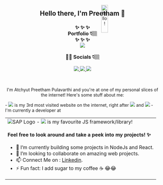 <p align="center">
<img src="https://media.giphy.com/media/bcKmIWkUMCjVm/giphy.gif" width="15%" height="15%" style="position:absolute" alt="hello!" />
</p>
<div align='center'>
  <h2> Hello there, I'm Preetham 👋 </h2>
</div>
<h3 align="center">
  ✨  ✨  ✨
  <br/>
  Portfolio 👇🏼
  <br/>
  ✨  ✨  ✨
  <br/>
  <a href="https://atchyut.dev" target="_blank"><img src="https://img.icons8.com/bubbles/200/000000/domain.png"/></a>
  <br/>
  <br/>
  🧛🏼  Socials 👇🏼
  <br/>

  <br/>
  <a href="https://www.linkedin.com/in/atchyutpulavarthi/" target="_blank">
    <img src="https://img.icons8.com/doodle/64/000000/linkedin--v2.png"/>
  </a>
  <a href="mailto:pulavarthi.preetham@gmail.com" target="_blank"> 
  <img src="https://img.icons8.com/plasticine/64/000000/gmail.png"/>
  </a>
  <a href="https://www.instagram.com/pulavarthi.preetham/" target="_blank">
  <img src="https://img.icons8.com/cute-clipart/64/000000/instagram-new.png"/>
  </a>
</h3>

</br>

<p align="center">
I'm Atchyut Preetham Pulavarthi and you're at one of my personal slices of the internet! Here's some stuff about me:
<br/>
</p>
- <img src="https://img.icons8.com/windows/32/000000/github-squared.png"/> is my 3rd most visited website on the internet, right after <img src="https://img.icons8.com/plasticine/32/000000/google-logo.png"/> and <img src="https://img.icons8.com/color/32/000000/stackoverflow.png"/>
- I'm currently a developer at <table><tr><td vlign="center"><img src="https://img.icons8.com/color/48/000000/sap.png" alt="SAP Logo"/>
- <img src="https://img.icons8.com/cute-clipart/32/000000/react-native.png"/> is my favourite JS framework/library!


#### Feel free to look around and take a peek into my projects! ✨

- 🌱 I’m currently building some projects in NodeJs and React.
- 👯 I’m looking to collaborate on amazing web projects. 
- 📫 Connect Me on : [Linkedin](https://www.linkedin.com/in/prateek-bansal-734b191a4?).
- ⚡ Fun fact: I add sugar to my coffee ☕ 😂😂






<!--
**theonly1me/theonly1me** is a ✨ _special_ ✨ repository because its `README.md` (this file) appears on your GitHub profile.

Here are some ideas to get you started:

- 🔭 I’m currently working on ...
- 🌱 I’m currently learning ...
- 👯 I’m looking to collaborate on ...
- 🤔 I’m looking for help with ...
- 💬 Ask me about ...
- 📫 How to reach me: ...
- 😄 Pronouns: ...
- ⚡ Fun fact: ...
-->
